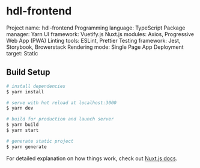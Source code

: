 # hdl-frontend

Project name: hdl-frontend
Programming language: TypeScript
Package manager: Yarn
UI framework: Vuetify.js
Nuxt.js modules: Axios, Progressive Web App (PWA)
Linting tools: ESLint, Prettier
Testing framework: Jest, Storybook, Browerstack
Rendering mode: Single Page App
Deployment target: Static

## Build Setup

```bash
# install dependencies
$ yarn install

# serve with hot reload at localhost:3000
$ yarn dev

# build for production and launch server
$ yarn build
$ yarn start

# generate static project
$ yarn generate
```

For detailed explanation on how things work, check out [Nuxt.js docs](https://nuxtjs.org).
